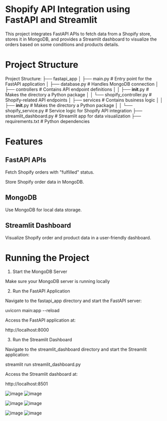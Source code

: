 # Shopify API Integration using FastAPI and Streamlit

This project integrates FastAPI APIs to fetch data from a Shopify store, stores it in MongoDB, and provides a Streamlit dashboard to visualize the orders based on some conditions and products details.
# Project Structure



Project Structure:
├── fastapi_app
│   ├── main.py                # Entry point for the FastAPI application
│   ├── database.py            # Handles MongoDB connection
│   ├── controllers            # Contains API endpoint definitions
│   │   ├── __init__.py        # Makes the directory a Python package
│   │   └── shopify_controller.py # Shopify-related API endpoints
│   ├── services               # Contains business logic
│   │   ├── __init__.py        # Makes the directory a Python package
│   │   └── shopify_service.py # Service logic for Shopify API integration
├── streamlit_dashboard.py     # Streamlit app for data visualization
├── requirements.txt           # Python dependencies

# Features

## FastAPI APIs

Fetch Shopify orders with "fulfilled" status.

Store Shopify order data in MongoDB.

## MongoDB

Use MongoDB for local data storage.

## Streamlit Dashboard

Visualize Shopify order and product data in a user-friendly dashboard.


# Running the Project

1. Start the MongoDB Server

Make sure your MongoDB server is running locally

2. Run the FastAPI Application

Navigate to the fastapi_app directory and start the FastAPI server:

uvicorn main:app --reload

Access the FastAPI application at:

http://localhost:8000

3. Run the Streamlit Dashboard

Navigate to the streamlit_dashboard directory and start the Streamlit application:

streamlit run streamlit_dashboard.py

Access the Streamlit dashboard at:

http://localhost:8501



![image](https://github.com/user-attachments/assets/00114dc4-156e-4da2-b68c-37cd29af8601)
![image](https://github.com/user-attachments/assets/85b28bbf-0bf1-4e53-9d6f-26a696ca300c)

![image](https://github.com/user-attachments/assets/56c7c7a6-f18f-4869-9cf3-a6810cb33f4f)
![image](https://github.com/user-attachments/assets/3f9d0fc9-2bbb-4ced-9631-2cfad035292a)

![image](https://github.com/user-attachments/assets/d74b3e2b-9ed8-4149-8119-3db776e949d2)
![image](https://github.com/user-attachments/assets/29dcb502-9059-478e-afb5-49639f136607)






